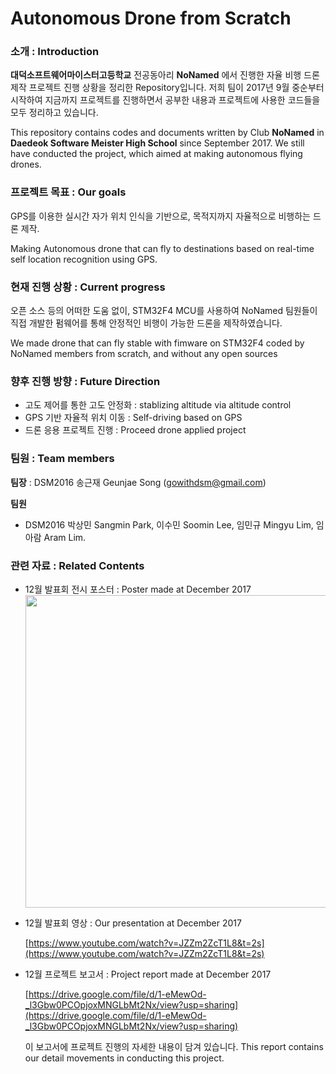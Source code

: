 # Autonomous Drone from Scratch

### 소개 : Introduction
__대덕소프트웨어마이스터고등학교__ 전공동아리 __NoNamed__ 에서 진행한 자율 비행 드론 제작 프로젝트 진행 상황을 정리한 Repository입니다. 저희 팀이 2017년 9월 중순부터 시작하여 지금까지 프로젝트를 진행하면서 공부한 내용과 프로젝트에 사용한 코드들을 모두 정리하고 있습니다.

This repository contains codes and documents written by Club __NoNamed__ in __Daedeok Software Meister High School__ since September 2017. We still have conducted the project, which aimed at making autonomous flying drones.

### 프로젝트 목표 : Our goals
GPS를 이용한 실시간 자가 위치 인식을 기반으로, 목적지까지 자율적으로 비행하는 드론 제작.

Making Autonomous drone that can fly to destinations based on real-time self location recognition using GPS.

### 현재 진행 상황 : Current progress
오픈 소스 등의 어떠한 도움 없이, STM32F4 MCU를 사용하여 NoNamed 팀원들이 직접 개발한 펌웨어를 통해 안정적인 비행이 가능한 드론을 제작하였습니다. 

We made drone that can fly stable with fimware on STM32F4 coded by NoNamed members from scratch, and without any open sources

### 향후 진행 방향 : Future Direction
- 고도 제어를 통한 고도 안정화 : stablizing altitude via altitude control
- GPS 기반 자율적 위치 이동 : Self-driving based on GPS
- 드론 응용 프로젝트 진행 : Proceed drone applied project

### 팀원 : Team members

__팀장__ : DSM2016 송근재 Geunjae Song ([gowithdsm@gmail.com](mailto:gowithdsm@gmail.com))

__팀원__
- DSM2016 박상민 Sangmin Park, 이수민 Soomin Lee, 임민규 Mingyu Lim, 임아람 Aram Lim.


### 관련 자료 : Related Contents

- 12월 발표회 전시 포스터 : Poster made at December 2017
    <img src="https://github.com/NoNamedSelfDriveing/Drone/blob/master/Drone%20Poster.png" width="500"/>
    
- 12월 발표회 영상 : Our presentation at December 2017

    [https://www.youtube.com/watch?v=JZZm2ZcT1L8&t=2s](https://www.youtube.com/watch?v=JZZm2ZcT1L8&t=2s)
    
- 12월 프로젝트 보고서 : Project report made at December 2017

    [https://drive.google.com/file/d/1-eMewOd-_l3Gbw0PCOpjoxMNGLbMt2Nx/view?usp=sharing](https://drive.google.com/file/d/1-eMewOd-_l3Gbw0PCOpjoxMNGLbMt2Nx/view?usp=sharing)
    
    이 보고서에 프로젝트 진행의 자세한 내용이 담겨 있습니다. This report contains our detail movements in conducting this project.
